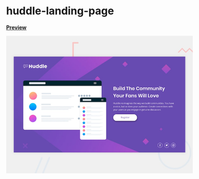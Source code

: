 # huddle-landing-page

[**Preview**](https://carlosqdev.github.io/huddle-landing-page/)

![Social-media-vanilla](https://github.com/carlosqdev/huddle-landing-page/blob/master/design/desktop-preview.jpg?raw=true)
